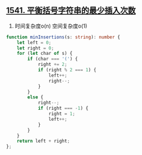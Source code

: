 ## [1541. 平衡括号字符串的最少插入次数](https://leetcode.cn/problems/minimum-insertions-to-balance-a-parentheses-string/)

1. 时间复杂度o(n) 空间复杂度o(1)
```ts
function minInsertions(s: string): number {
    let left = 0;
    let right = 0;
    for (let char of s) {
        if (char === '(') {
            right += 2;
            if (right % 2 === 1) {
                left++;
                right--;
            }
        }
        else {
            right--;
            if (right === -1) {
                right = 1;
                left++;
            }
        }
    }
    return left + right;
};
```